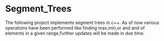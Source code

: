 # Segment_Trees
The following project implements segment trees in c++. As of now various operations have been performed like finding max,min,or and and of elements in a given range,further updates will be made in due time.